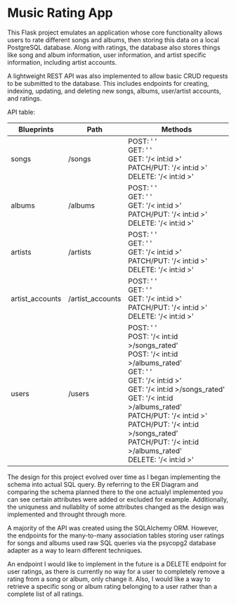 # Music Rating App  

This Flask project emulates an application whose core functionality allows users to rate different songs and albums, then storing this data on a local PostgreSQL database. Along with ratings, the database also stores things like song and album information, user information, and artist specific information, including artist accounts.  

A lightweight REST API was also implemented to allow basic CRUD requests to be submitted to the database. This includes endpoints for creating, indexing, updating, and deleting new songs, albums, user/artist accounts, and ratings.  


API table:  

| Blueprints | Path | Methods |
|---|---|---|
| songs | /songs | POST: ' '<br> GET: ' '<br> GET: '/< int:id >'<br> PATCH/PUT: '/< int:id >'<br> DELETE: '/< int:id >'<br> |
| albums | /albums | POST: ' '<br> GET: ' '<br> GET: '/< int:id >'<br> PATCH/PUT: '/< int:id >'<br> DELETE: '/< int:id >'<br> |
| artists | /artists | POST: ' '<br> GET: ' '<br> GET: '/< int:id >'<br> PATCH/PUT: '/< int:id >'<br> DELETE: '/< int:id >'<br> |
| artist_accounts | /artist_accounts | POST: ' '<br> GET: ' '<br> GET: '/< int:id >'<br> PATCH/PUT: '/< int:id >'<br> DELETE: '/< int:id >'<br> |
| users | /users | POST: ' '<br> POST: '/< int:id >/songs_rated'<br> POST: '/< int:id >/albums_rated'<br> GET: ' '<br> GET: '/< int:id >'<br> GET: '/< int:id >/songs_rated'<br> GET: '/< int:id >/albums_rated'<br> PATCH/PUT: '/< int:id >'<br> PATCH/PUT: '/< int:id >/songs_rated'<br> PATCH/PUT: '/< int:id >/albums_rated'<br> DELETE: '/< int:id >' |  


The design for this project evolved over time as I began implementing the schema into actual SQL query. By referring to the ER Diagram and comparing the schema planned there to the one actualyl implemented you can see certain attributes were added or excluded for example. Additionally, the uniquness and nullablity of some attributes changed as the design was implemented and throught through more.  

A majority of the API was created using the SQLAlchemy ORM. However, the endpoints for the many-to-many association tables storing user ratings for songs and albums used raw SQL queries via the psycopg2 database adapter as a way to learn different techniques.  

An endpoint I would like to implement in the future is a DELETE endpoint for user ratings, as there is currently no way for a user to completely remove a rating from a song or album, only change it. Also, I would like a way to retrieve a specific song or album rating belonging to a user rather than a complete list of all ratings.